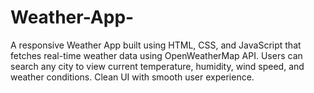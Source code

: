 # Weather-App-
A responsive Weather App built using HTML, CSS, and JavaScript that fetches real-time weather data using OpenWeatherMap API. Users can search any city to view current temperature, humidity, wind speed, and weather conditions. Clean UI with smooth user experience.
